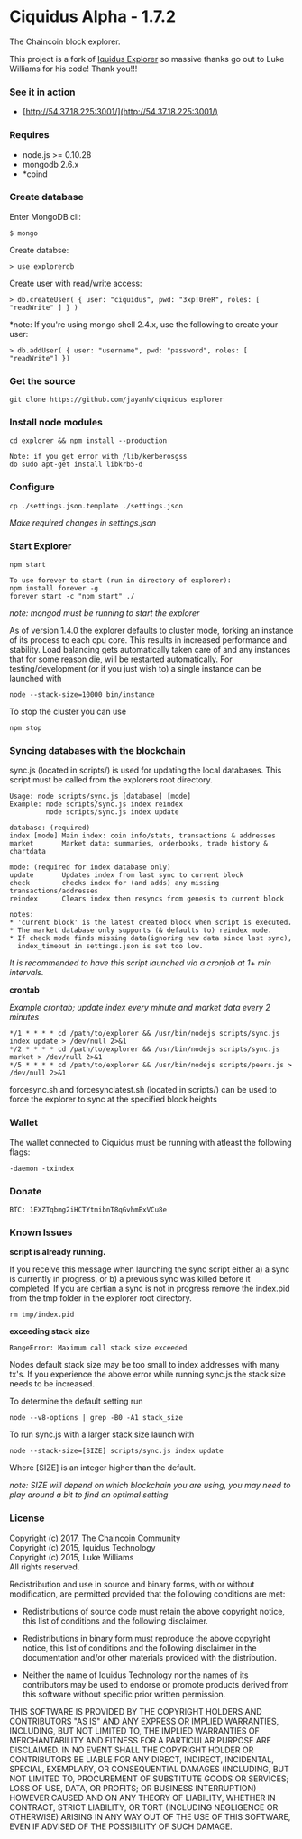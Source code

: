 Ciquidus Alpha - 1.7.2
================

The Chaincoin block explorer.

This project is a fork of [Iquidus Explorer](https://github.com/iquidus/explorer) so massive thanks go out to Luke Williams for his code! Thank you!!!

### See it in action

*  [http://54.37.18.225:3001/](http://54.37.18.225:3001/)


### Requires

*  node.js >= 0.10.28
*  mongodb 2.6.x
*  *coind

### Create database

Enter MongoDB cli:

    $ mongo

Create databse:

    > use explorerdb

Create user with read/write access:

    > db.createUser( { user: "ciquidus", pwd: "3xp!0reR", roles: [ "readWrite" ] } )

*note: If you're using mongo shell 2.4.x, use the following to create your user:

    > db.addUser( { user: "username", pwd: "password", roles: [ "readWrite"] })

### Get the source

    git clone https://github.com/jayanh/ciquidus explorer

### Install node modules

    cd explorer && npm install --production
    
    Note: if you get error with /lib/kerberosgss
    do sudo apt-get install libkrb5-d

### Configure

    cp ./settings.json.template ./settings.json

*Make required changes in settings.json*

### Start Explorer

    npm start
    
    To use forever to start (run in directory of explorer):
    npm install forever -g
    forever start -c "npm start" ./

*note: mongod must be running to start the explorer*

As of version 1.4.0 the explorer defaults to cluster mode, forking an instance of its process to each cpu core. This results in increased performance and stability. Load balancing gets automatically taken care of and any instances that for some reason die, will be restarted automatically. For testing/development (or if you just wish to) a single instance can be launched with

    node --stack-size=10000 bin/instance

To stop the cluster you can use

    npm stop

### Syncing databases with the blockchain

sync.js (located in scripts/) is used for updating the local databases. This script must be called from the explorers root directory.

    Usage: node scripts/sync.js [database] [mode]
    Example: node scripts/sync.js index reindex
             node scripts/sync.js index update

    database: (required)
    index [mode] Main index: coin info/stats, transactions & addresses
    market       Market data: summaries, orderbooks, trade history & chartdata

    mode: (required for index database only)
    update       Updates index from last sync to current block
    check        checks index for (and adds) any missing transactions/addresses
    reindex      Clears index then resyncs from genesis to current block

    notes:
    * 'current block' is the latest created block when script is executed.
    * The market database only supports (& defaults to) reindex mode.
    * If check mode finds missing data(ignoring new data since last sync),
      index_timeout in settings.json is set too low.


*It is recommended to have this script launched via a cronjob at 1+ min intervals.*

**crontab**

*Example crontab; update index every minute and market data every 2 minutes*

    */1 * * * * cd /path/to/explorer && /usr/bin/nodejs scripts/sync.js index update > /dev/null 2>&1
    */2 * * * * cd /path/to/explorer && /usr/bin/nodejs scripts/sync.js market > /dev/null 2>&1
    */5 * * * * cd /path/to/explorer && /usr/bin/nodejs scripts/peers.js > /dev/null 2>&1

forcesync.sh and forcesynclatest.sh (located in scripts/) can be used to force the explorer to sync at the specified block heights

### Wallet

The wallet connected to Ciquidus must be running with atleast the following flags:

    -daemon -txindex

### Donate
    
    BTC: 1EXZTqbmg2iHCTYtmibnT8qGvhmExVCu8e

### Known Issues

**script is already running.**

If you receive this message when launching the sync script either a) a sync is currently in progress, or b) a previous sync was killed before it completed. If you are certian a sync is not in progress remove the index.pid from the tmp folder in the explorer root directory.

    rm tmp/index.pid

**exceeding stack size**

    RangeError: Maximum call stack size exceeded

Nodes default stack size may be too small to index addresses with many tx's. If you experience the above error while running sync.js the stack size needs to be increased.

To determine the default setting run

    node --v8-options | grep -B0 -A1 stack_size

To run sync.js with a larger stack size launch with

    node --stack-size=[SIZE] scripts/sync.js index update

Where [SIZE] is an integer higher than the default.

*note: SIZE will depend on which blockchain you are using, you may need to play around a bit to find an optimal setting*

### License

Copyright (c) 2017, The Chaincoin Community  
Copyright (c) 2015, Iquidus Technology  
Copyright (c) 2015, Luke Williams  
All rights reserved.

Redistribution and use in source and binary forms, with or without
modification, are permitted provided that the following conditions are met:

* Redistributions of source code must retain the above copyright notice, this
  list of conditions and the following disclaimer.

* Redistributions in binary form must reproduce the above copyright notice,
  this list of conditions and the following disclaimer in the documentation
  and/or other materials provided with the distribution.

* Neither the name of Iquidus Technology nor the names of its
  contributors may be used to endorse or promote products derived from
  this software without specific prior written permission.

THIS SOFTWARE IS PROVIDED BY THE COPYRIGHT HOLDERS AND CONTRIBUTORS "AS IS"
AND ANY EXPRESS OR IMPLIED WARRANTIES, INCLUDING, BUT NOT LIMITED TO, THE
IMPLIED WARRANTIES OF MERCHANTABILITY AND FITNESS FOR A PARTICULAR PURPOSE ARE
DISCLAIMED. IN NO EVENT SHALL THE COPYRIGHT HOLDER OR CONTRIBUTORS BE LIABLE
FOR ANY DIRECT, INDIRECT, INCIDENTAL, SPECIAL, EXEMPLARY, OR CONSEQUENTIAL
DAMAGES (INCLUDING, BUT NOT LIMITED TO, PROCUREMENT OF SUBSTITUTE GOODS OR
SERVICES; LOSS OF USE, DATA, OR PROFITS; OR BUSINESS INTERRUPTION) HOWEVER
CAUSED AND ON ANY THEORY OF LIABILITY, WHETHER IN CONTRACT, STRICT LIABILITY,
OR TORT (INCLUDING NEGLIGENCE OR OTHERWISE) ARISING IN ANY WAY OUT OF THE USE
OF THIS SOFTWARE, EVEN IF ADVISED OF THE POSSIBILITY OF SUCH DAMAGE.
